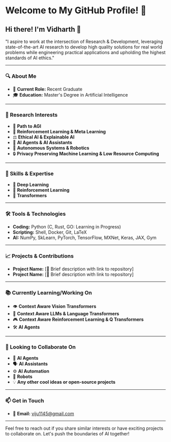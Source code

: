 # Welcome to My GitHub Profile! 👋

## Hi there! I'm Vidharth 🌟

"I aspire to work at the intersection of Research \& Development, leveraging state-of-the-art AI research to develop high quality solutions for real world problems while engineering practical applications and upholding the highest standards of AI ethics."

---

### 🔍 About Me
- 💼 **Current Role:** Recent Graduate
- 🎓 **Education:** Master's Degree in Artificial Intelligence

---

### 🔬 Research Interests
- 🤖 **Path to AGI**
- 🧠 **Reinforcement Learning & Meta Learning**
- ⚖️ **Ethical AI & Explainable AI**
- 👥 **AI Agents & AI Assistants**
- 🚀 **Autonomous Systems & Robotics**
- 🔒 **Privacy Preserving Machine Learning & Low Resource Computing**

---

### 🚀 Skills & Expertise
- 🌊 **Deep Learning**
- 🔄 **Reinforcement Learning**
- 🧩 **Transformers**

---

### 🛠️ Tools & Technologies
- **Coding:** Python (C, Rust, GO: Learning in Progress)
- **Scripting:** Shell, Docker, Git, LaTeX
- **AI:** NumPy, SkLearn, PyTorch, TensorFlow, MXNet, Keras, JAX, Gym

---

### 📈 Projects & Contributions
- **Project Name:** [🔗 Brief description with link to repository]
- **Project Name:** [🔗 Brief description with link to repository]

---

### 📚 Currently Learning/Working On
- 👁️ **Context Aware Vision Transformers**
- 📜 **Context Aware LLMs & Language Transformers**
- 🎮 **Context Aware Reinforcement Learning & Q Transformers**
- 🛠️ **AI Agents**

---

### 🤝 Looking to Collaborate On
- 🤖 **AI Agents**
- 🗣️ **AI Assistants**
- ⚙️ **AI Automation**
- 🤖 **Robots**
- 💡 **Any other cool ideas or open-source projects**

---

### 📫 Get in Touch
- 📧 **Email:** viju1145@gmail.com

---

Feel free to reach out if you share similar interests or have exciting projects to collaborate on. Let's push the boundaries of AI together!
